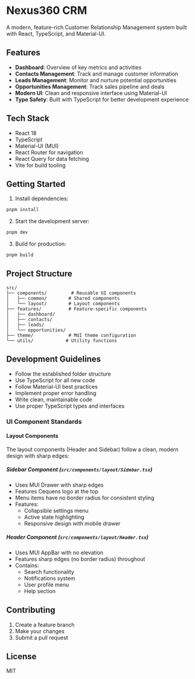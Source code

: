# Nexus360 CRM

A modern, feature-rich Customer Relationship Management system built with React, TypeScript, and Material-UI.

## Features

- **Dashboard**: Overview of key metrics and activities
- **Contacts Management**: Track and manage customer information
- **Leads Management**: Monitor and nurture potential opportunities
- **Opportunities Management**: Track sales pipeline and deals
- **Modern UI**: Clean and responsive interface using Material-UI
- **Type Safety**: Built with TypeScript for better development experience

## Tech Stack

- React 18
- TypeScript
- Material-UI (MUI)
- React Router for navigation
- React Query for data fetching
- Vite for build tooling

## Getting Started

1. Install dependencies:
```bash
pnpm install
```

2. Start the development server:
```bash
pnpm dev
```

3. Build for production:
```bash
pnpm build
```

## Project Structure

```
src/
├── components/         # Reusable UI components
│   ├── common/        # Shared components
│   └── layout/        # Layout components
├── features/          # Feature-specific components
│   ├── dashboard/
│   ├── contacts/
│   ├── leads/
│   └── opportunities/
├── theme/             # MUI theme configuration
└── utils/            # Utility functions
```

## Development Guidelines

- Follow the established folder structure
- Use TypeScript for all new code
- Follow Material-UI best practices
- Implement proper error handling
- Write clean, maintainable code
- Use proper TypeScript types and interfaces

### UI Component Standards

#### Layout Components
The layout components (Header and Sidebar) follow a clean, modern design with sharp edges:

##### Sidebar Component (`src/components/layout/Sidebar.tsx`)
- Uses MUI Drawer with sharp edges
- Features Cequens logo at the top
- Menu items have no border radius for consistent styling
- Features:
  - Collapsible settings menu
  - Active state highlighting
  - Responsive design with mobile drawer

##### Header Component (`src/components/layout/Header.tsx`)
- Uses MUI AppBar with no elevation
- Features sharp edges (no border radius) throughout
- Contains:
  - Search functionality
  - Notifications system
  - User profile menu
  - Help section

## Contributing

1. Create a feature branch
2. Make your changes
3. Submit a pull request

## License

MIT
